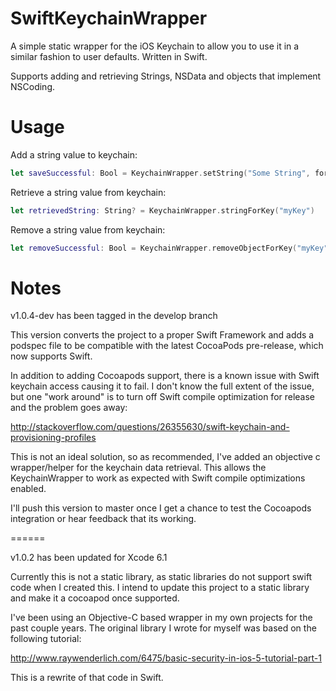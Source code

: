 SwiftKeychainWrapper
===============
A simple static wrapper for the iOS Keychain to allow you to use it in a similar fashion to user defaults. Written in Swift.

Supports adding and retrieving Strings, NSData and objects that implement NSCoding. 

Usage
=====

Add a string value to keychain:
```Swift
let saveSuccessful: Bool = KeychainWrapper.setString("Some String", forKey: "myKey")
```

Retrieve a string value from keychain:
```Swift
let retrievedString: String? = KeychainWrapper.stringForKey("myKey")
```

Remove a string value from keychain:
```Swift
let removeSuccessful: Bool = KeychainWrapper.removeObjectForKey("myKey")
```

Notes
======
v1.0.4-dev has been tagged in the develop branch

This version converts the project to a proper Swift Framework and adds a podspec file to be compatible with the latest CocoaPods pre-release, which now supports Swift. 

In addition to adding Cocoapods support, there is a known issue with Swift keychain access causing it to fail. I don't know the full extent of the issue, but one "work around" is to turn off Swift compile optimization for release and the problem goes away:

http://stackoverflow.com/questions/26355630/swift-keychain-and-provisioning-profiles

This is not an ideal solution, so as recommended, I've added an objective c wrapper/helper for the keychain data retrieval. This allows the KeychainWrapper to work as expected with Swift compile optimizations enabled. 

I'll push this version to master once I get a chance to test the Cocoapods integration or hear feedback that its working.

======

v1.0.2 has been updated for Xcode 6.1

Currently this is not a static library, as static libraries do not support swift code when I created this. I intend to update this project to a static library and make it a cocoapod once supported.

I've been using an Objective-C based wrapper in my own projects for the past couple years. The original library I wrote for myself was based on the following tutorial:

http://www.raywenderlich.com/6475/basic-security-in-ios-5-tutorial-part-1

This is a rewrite of that code in Swift.
